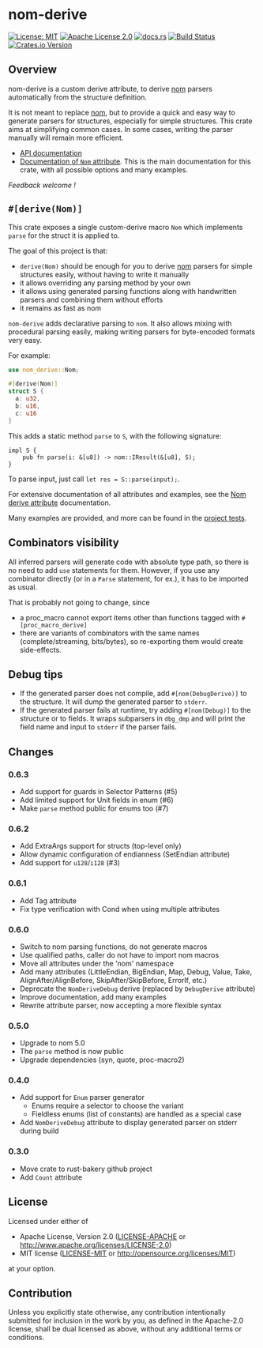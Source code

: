 <!-- cargo-sync-readme start -->

# nom-derive

[![License: MIT](https://img.shields.io/badge/License-MIT-yellow.svg)](./LICENSE-MIT)
[![Apache License 2.0](https://img.shields.io/badge/License-Apache%202.0-blue.svg)](./LICENSE-APACHE)
[![docs.rs](https://docs.rs/nom-derive/badge.svg)](https://docs.rs/nom-derive)
[![Build Status](https://travis-ci.org/chifflier/nom-derive.svg?branch=master)](https://travis-ci.org/chifflier/nom-derive)
[![Crates.io Version](https://img.shields.io/crates/v/nom-derive.svg)](https://crates.io/crates/nom-derive)

## Overview

nom-derive is a custom derive attribute, to derive [nom] parsers automatically from the structure definition.

It is not meant to replace [nom], but to provide a quick and easy way to generate parsers for
structures, especially for simple structures. This crate aims at simplifying common cases.
In some cases, writing the parser manually will remain more efficient.

- [API documentation](https://docs.rs/nom-derive)
- [Documentation of `Nom` attribute](https://docs.rs/nom-derive/latest/nom_derive/derive.Nom.html). This is the main
  documentation for this crate, with all possible options and many examples.

*Feedback welcome !*

## `#[derive(Nom)]`

This crate exposes a single custom-derive macro `Nom` which
implements `parse` for the struct it is applied to.

The goal of this project is that:

* `derive(Nom)` should be enough for you to derive [nom] parsers for simple
  structures easily, without having to write it manually
* it allows overriding any parsing method by your own
* it allows using generated parsing functions along with handwritten parsers and
  combining them without efforts
* it remains as fast as nom

`nom-derive` adds declarative parsing to `nom`. It also allows mixing with
procedural parsing easily, making writing parsers for byte-encoded formats
very easy.

For example:

```rust
use nom_derive::Nom;

#[derive(Nom)]
struct S {
  a: u32,
  b: u16,
  c: u16
}
```

This adds a static method `parse` to `S`, with the following signature:
```rust,ignore
impl S {
    pub fn parse(i: &[u8]) -> nom::IResult(&[u8], S);
}
```

To parse input, just call `let res = S::parse(input);`.

For extensive documentation of all attributes and examples, see the [Nom derive
attribute](https://docs.rs/nom-derive/latest/nom_derive/derive.Nom.html) documentation.

Many examples are provided, and more can be found in the [project
tests](https://github.com/rust-bakery/nom-derive/tree/master/tests).

## Combinators visibility

All inferred parsers will generate code with absolute type path, so there is no need
to add `use` statements for them. However, if you use any combinator directly (or in a `Parse`
statement, for ex.), it has to be imported as usual.

That is probably not going to change, since
* a proc_macro cannot export items other than functions tagged with `#[proc_macro_derive]`
* there are variants of combinators with the same names (complete/streaming, bits/bytes), so
  re-exporting them would create side-effects.

## Debug tips

* If the generated parser does not compile, add `#[nom(DebugDerive)]` to the structure.
  It will dump the generated parser to `stderr`.
* If the generated parser fails at runtime, try adding `#[nom(Debug)]` to the structure or
  to fields. It wraps subparsers in `dbg_dmp` and will print the field name and input to
  `stderr` if the parser fails.

[nom]: https://github.com/geal/nom
<!-- cargo-sync-readme end -->

## Changes

### <unreleased>

### 0.6.3

- Add support for guards in Selector Patterns (#5)
- Add limited support for Unit fields in enum (#6)
- Make `parse` method public for enums too (#7)

### 0.6.2

- Add ExtraArgs support for structs (top-level only)
- Allow dynamic configuration of endianness (SetEndian attribute)
- Add support for `u128`/`i128` (#3)

### 0.6.1

- Add Tag attribute
- Fix type verification with Cond when using multiple attributes

### 0.6.0

- Switch to nom parsing functions, do not generate macros
- Use qualified paths, caller do not have to import nom macros
- Move all attributes under the 'nom' namespace
- Add many attributes (LittleEndian, BigEndian, Map, Debug, Value, Take,
  AlignAfter/AlignBefore, SkipAfter/SkipBefore, ErrorIf, etc.)
- Deprecate the `NomDeriveDebug` derive (replaced by `DebugDerive` attribute)
- Improve documentation, add many examples
- Rewrite attribute parser, now accepting a more flexible syntax

### 0.5.0

- Upgrade to nom 5.0
- The `parse` method is now public
- Upgrade dependencies (syn, quote, proc-macro2)

### 0.4.0

- Add support for `Enum` parser generator
  - Enums require a selector to choose the variant
  - Fieldless enums (list of constants) are handled as a special case
- Add `NomDeriveDebug` attribute to display generated parser on stderr during build

### 0.3.0

- Move crate to rust-bakery github project
- Add `Count` attribute

## License

Licensed under either of

 * Apache License, Version 2.0
   ([LICENSE-APACHE](LICENSE-APACHE) or http://www.apache.org/licenses/LICENSE-2.0)
 * MIT license
   ([LICENSE-MIT](LICENSE-MIT) or http://opensource.org/licenses/MIT)

at your option.

## Contribution

Unless you explicitly state otherwise, any contribution intentionally submitted
for inclusion in the work by you, as defined in the Apache-2.0 license, shall be
dual licensed as above, without any additional terms or conditions.
